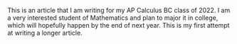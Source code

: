 This is an article that I am writing for my AP Calculus BC class of 2022. I am a very interested student of Mathematics and plan to major it in college, which will hopefully happen by the end of next year. This is my first attempt at writing a longer article.
